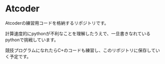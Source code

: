 # Atcoder
Atcoderの練習用コードを格納するリポジトリです。

計算速度的にpythonが不利なことを理解したうえで、一旦書きなれているpythonで挑戦しています。

競技プログラムになれたらC+のコードも練習し、このリポジトリに保存していく予定です。
